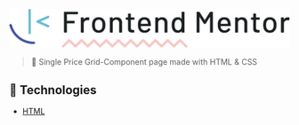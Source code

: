 <p align="center">
    <img  src="images/frontendmento-logopng.png" width="620px"  alt="logo-frontend-mentor">

</p> 





> 🔎 Single Price Grid-Component page made with HTML & CSS

## 🚀 Technologies ##

- [HTML](https://developer.mozilla.org/en-US/docs/Web/HTML)
